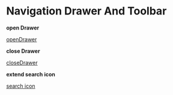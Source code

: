 

Navigation Drawer And Toolbar
=========

<p><b>open Drawer</b></p>

[openDrawer](https://drive.google.com/file/d/0B1GSayOyKQZYNEdJeXBldGlnWHM/view)


<p><b>close Drawer</b></p>

[closeDrawer](https://drive.google.com/file/d/0B1GSayOyKQZYY1Nlc3hZMWJZZGM/view)


<p><b>extend search icon</b></p>

[search icon](https://drive.google.com/file/d/0B1GSayOyKQZYcy1kU3Y3anFmeVk/view)
